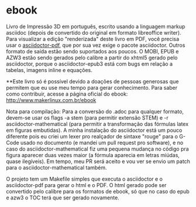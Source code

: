 # ebook
Livro de Impressão 3D em português, escrito usando a linguagem markup asciidoc (depois de convertido do original em formato libreoffice writer). Para visualizar a edição "renderizada" deste livro em PDF, você precisa usar o [asciidoctor-pdf](https://github.com/asciidoctor/asciidoctor-pdf), que por sua vez exige o pacote asciidoctor. Outros formato de saída estão sendo suportados aos poucos. O MOBI, EPUB e AZW3 estão sendo gerados pelo calibre a partir do xhtml5 gerado pelo asciidoctor, porque o asciidoctor-epub3 está com bugs em relação a tabelas, imagens inline e equações.

**Este livro só é possível devido a doações de pessoas generosas que permitem que eu use meu tempo para gerar conhecimento. Para saber como contribuir, acesse a página oficial do ebook: http://www.makerlinux.com.br/ebook

Nota para compilação:
Para a conversão do .adoc para qualquer formato, devem-se usar os flags -a stem (para permitir extensão STEM) e -r asciidoctor-mathematical (para permitir a transformação das fórmulas latex em figuras embutidas). A minha instalação do asciidoctor está um pouco diferente pois eu criei um lexer pro realçador de sintaxe "rouge" para o G-Code usado no documento (e mandei um pull request pro software), e no caso do asciidoctor-mathematical fiz uma pequena mudança no código pra figura aparecer duas vezes maior (a fórmula aparecia em letras miúdas, quase ilegíveis). Em tempo, meu PR será aceito e vou ver se envio um patch para o asciidoctor-mathematical também.

O projeto tem um Makefile simples que executa o asciidoctor e o asciidoctor-pdf para gerar o html e o PDF. O html gerado pode ser convertido pelo calibre para os formatos de ebook, só que no caso do epub e azw3 o TOC terá que ser gerado novamente.
